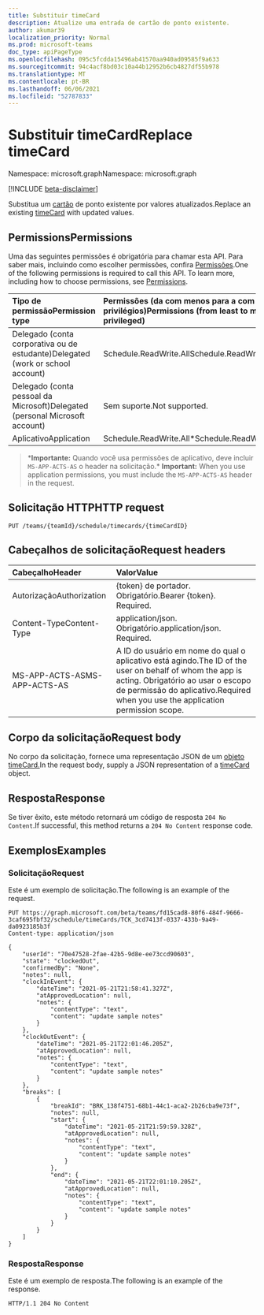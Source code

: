 ```yaml
---
title: Substituir timeCard
description: Atualize uma entrada de cartão de ponto existente.
author: akumar39
localization_priority: Normal
ms.prod: microsoft-teams
doc_type: apiPageType
ms.openlocfilehash: 095c5fcdda15496ab41570aa940ad09585f9a633
ms.sourcegitcommit: 94c4acf8bd03c10a44b12952b6cb4827df55b978
ms.translationtype: MT
ms.contentlocale: pt-BR
ms.lasthandoff: 06/06/2021
ms.locfileid: "52787833"
---
```

# <a name="replace-timecard"></a><span data-ttu-id="7d033-103">Substituir timeCard</span><span class="sxs-lookup"><span data-stu-id="7d033-103">Replace timeCard</span></span>

<span data-ttu-id="7d033-104">Namespace: microsoft.graph</span><span class="sxs-lookup"><span data-stu-id="7d033-104">Namespace: microsoft.graph</span></span>

[!INCLUDE [beta-disclaimer](../../includes/beta-disclaimer.md)]

<span data-ttu-id="7d033-105">Substitua um [cartão](../resources/timecard.md) de ponto existente por valores atualizados.</span><span class="sxs-lookup"><span data-stu-id="7d033-105">Replace an existing [timeCard](../resources/timecard.md) with updated values.</span></span>

## <a name="permissions"></a><span data-ttu-id="7d033-106">Permissions</span><span class="sxs-lookup"><span data-stu-id="7d033-106">Permissions</span></span>

<span data-ttu-id="7d033-p101">Uma das seguintes permissões é obrigatória para chamar esta API. Para saber mais, incluindo como escolher permissões, confira [Permissões](/graph/permissions-reference).</span><span class="sxs-lookup"><span data-stu-id="7d033-p101">One of the following permissions is required to call this API. To learn more, including how to choose permissions, see [Permissions](/graph/permissions-reference).</span></span>

|<span data-ttu-id="7d033-109">Tipo de permissão</span><span class="sxs-lookup"><span data-stu-id="7d033-109">Permission type</span></span>      | <span data-ttu-id="7d033-110">Permissões (da com menos para a com mais privilégios)</span><span class="sxs-lookup"><span data-stu-id="7d033-110">Permissions (from least to most privileged)</span></span>              |
|:--------------------|:---------------------------------------------------------|
|<span data-ttu-id="7d033-111">Delegado (conta corporativa ou de estudante)</span><span class="sxs-lookup"><span data-stu-id="7d033-111">Delegated (work or school account)</span></span> | <span data-ttu-id="7d033-112">Schedule.ReadWrite.All</span><span class="sxs-lookup"><span data-stu-id="7d033-112">Schedule.ReadWrite.All</span></span>    |
|<span data-ttu-id="7d033-113">Delegado (conta pessoal da Microsoft)</span><span class="sxs-lookup"><span data-stu-id="7d033-113">Delegated (personal Microsoft account)</span></span> | <span data-ttu-id="7d033-114">Sem suporte.</span><span class="sxs-lookup"><span data-stu-id="7d033-114">Not supported.</span></span>    |
|<span data-ttu-id="7d033-115">Aplicativo</span><span class="sxs-lookup"><span data-stu-id="7d033-115">Application</span></span> | <span data-ttu-id="7d033-116">Schedule.ReadWrite.All\*</span><span class="sxs-lookup"><span data-stu-id="7d033-116">Schedule.ReadWrite.All\*</span></span>  |

><span data-ttu-id="7d033-117">\***Importante:** Quando você usa permissões de aplicativo, deve incluir `MS-APP-ACTS-AS` o header na solicitação.</span><span class="sxs-lookup"><span data-stu-id="7d033-117">\* **Important:** When you use application permissions, you must include the `MS-APP-ACTS-AS` header in the request.</span></span>

## <a name="http-request"></a><span data-ttu-id="7d033-118">Solicitação HTTP</span><span class="sxs-lookup"><span data-stu-id="7d033-118">HTTP request</span></span>

<!-- { "blockType": "ignored" } -->

```http
PUT /teams/{teamId}/schedule/timecards/{timeCardID}
```

## <a name="request-headers"></a><span data-ttu-id="7d033-119">Cabeçalhos de solicitação</span><span class="sxs-lookup"><span data-stu-id="7d033-119">Request headers</span></span>

| <span data-ttu-id="7d033-120">Cabeçalho</span><span class="sxs-lookup"><span data-stu-id="7d033-120">Header</span></span>       | <span data-ttu-id="7d033-121">Valor</span><span class="sxs-lookup"><span data-stu-id="7d033-121">Value</span></span> |
|:---------------|:--------|
| <span data-ttu-id="7d033-122">Autorização</span><span class="sxs-lookup"><span data-stu-id="7d033-122">Authorization</span></span>  | <span data-ttu-id="7d033-p102">{token} de portador. Obrigatório.</span><span class="sxs-lookup"><span data-stu-id="7d033-p102">Bearer {token}. Required.</span></span>  |
| <span data-ttu-id="7d033-125">Content-Type</span><span class="sxs-lookup"><span data-stu-id="7d033-125">Content-Type</span></span>  | <span data-ttu-id="7d033-p103">application/json. Obrigatório.</span><span class="sxs-lookup"><span data-stu-id="7d033-p103">application/json. Required.</span></span>  |
| <span data-ttu-id="7d033-128">MS-APP-ACTS-AS</span><span class="sxs-lookup"><span data-stu-id="7d033-128">MS-APP-ACTS-AS</span></span> | <span data-ttu-id="7d033-129">A ID do usuário em nome do qual o aplicativo está agindo.</span><span class="sxs-lookup"><span data-stu-id="7d033-129">The ID of the user on behalf of whom the app is acting.</span></span> <span data-ttu-id="7d033-130">Obrigatório ao usar o escopo de permissão do aplicativo.</span><span class="sxs-lookup"><span data-stu-id="7d033-130">Required when you use the application permission scope.</span></span> |

## <a name="request-body"></a><span data-ttu-id="7d033-131">Corpo da solicitação</span><span class="sxs-lookup"><span data-stu-id="7d033-131">Request body</span></span>

<span data-ttu-id="7d033-132">No corpo da solicitação, fornece uma representação JSON de um [objeto timeCard.](../resources/timecard.md)</span><span class="sxs-lookup"><span data-stu-id="7d033-132">In the request body, supply a JSON representation of a [timeCard](../resources/timecard.md) object.</span></span>

## <a name="response"></a><span data-ttu-id="7d033-133">Resposta</span><span class="sxs-lookup"><span data-stu-id="7d033-133">Response</span></span>

<span data-ttu-id="7d033-134">Se tiver êxito, este método retornará um código de resposta `204 No Content`.</span><span class="sxs-lookup"><span data-stu-id="7d033-134">If successful, this method returns a `204 No Content` response code.</span></span>

## <a name="examples"></a><span data-ttu-id="7d033-135">Exemplos</span><span class="sxs-lookup"><span data-stu-id="7d033-135">Examples</span></span>

### <a name="request"></a><span data-ttu-id="7d033-136">Solicitação</span><span class="sxs-lookup"><span data-stu-id="7d033-136">Request</span></span>

<span data-ttu-id="7d033-137">Este é um exemplo de solicitação.</span><span class="sxs-lookup"><span data-stu-id="7d033-137">The following is an example of the request.</span></span>
<!-- {
  "blockType": "request",
  "name": "timecard_replace"
}-->

```http
PUT https://graph.microsoft.com/beta/teams/fd15cad8-80f6-484f-9666-3caf695fbf32/schedule/timeCards/TCK_3cd7413f-0337-433b-9a49-da0923185b3f
Content-type: application/json

{
    "userId": "70e47528-2fae-42b5-9d8e-ee73ccd90603",
    "state": "clockedOut",
    "confirmedBy": "None",
    "notes": null,
    "clockInEvent": {
        "dateTime": "2021-05-21T21:58:41.327Z",
        "atApprovedLocation": null,
        "notes": {
            "contentType": "text",
            "content": "update sample notes"
        }
    },
    "clockOutEvent": {
        "dateTime": "2021-05-21T22:01:46.205Z",
        "atApprovedLocation": null,
        "notes": {
            "contentType": "text",
            "content": "update sample notes"
        }
    },
    "breaks": [
        {
            "breakId": "BRK_138f4751-68b1-44c1-aca2-2b26cba9e73f",
            "notes": null,
            "start": {
                "dateTime": "2021-05-21T21:59:59.328Z",
                "atApprovedLocation": null,
                "notes": {
                    "contentType": "text",
                    "content": "update sample notes"
                }
            },
            "end": {
                "dateTime": "2021-05-21T22:01:10.205Z",
                "atApprovedLocation": null,
                "notes": {
                    "contentType": "text",
                    "content": "update sample notes"
                }
            }
        }
    ]
}
```

### <a name="response"></a><span data-ttu-id="7d033-138">Resposta</span><span class="sxs-lookup"><span data-stu-id="7d033-138">Response</span></span>

<span data-ttu-id="7d033-139">Este é um exemplo de resposta.</span><span class="sxs-lookup"><span data-stu-id="7d033-139">The following is an example of the response.</span></span> 
<!-- {
  "blockType": "response",
  "name": "timecard_replace"
} -->

```http
HTTP/1.1 204 No Content
```


<!-- uuid: 8fcb5dbc-d5aa-4681-8e31-b001d5168d79
2015-10-25 14:57:30 UTC -->
<!--
{
  "type": "#page.annotation",
  "description": "Replace an existing timeCard",
  "keywords": "",
  "section": "documentation",
  "tocPath": "",
  "suppressions": [
  ]
}
-->
